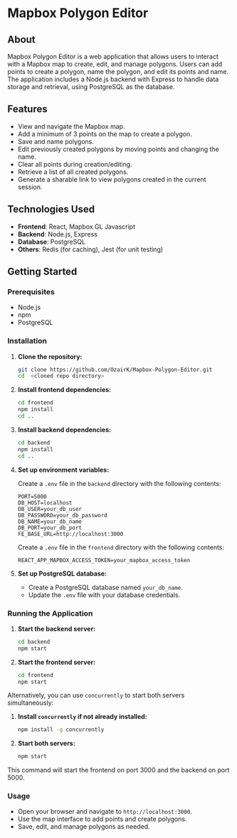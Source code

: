 
# Mapbox Polygon Editor

## About

Mapbox Polygon Editor is a web application that allows users to interact with a Mapbox map to create, edit, and manage polygons. Users can add points to create a polygon, name the polygon, and edit its points and name. The application includes a Node.js backend with Express to handle data storage and retrieval, using PostgreSQL as the database.

## Features

- View and navigate the Mapbox map.
- Add a minimum of 3 points on the map to create a polygon.
- Save and name polygons.
- Edit previously created polygons by moving points and changing the name.
- Clear all points during creation/editing.
- Retrieve a list of all created polygons.
- Generate a sharable link to view polygons created in the current session.

## Technologies Used

- **Frontend**: React, Mapbox GL Javascript
- **Backend**: Node.js, Express
- **Database**: PostgreSQL
- **Others**: Redis (for caching), Jest (for unit testing)

## Getting Started

### Prerequisites

- Node.js
- npm
- PostgreSQL

### Installation

1. **Clone the repository:**
   ```bash
   git clone https://github.com/OzairK/Mapbox-Polygon-Editor.git
   cd  <cloned repo directory>
   ```

2. **Install frontend dependencies:**
   ```bash
   cd frontend
   npm install
   cd ..
   ```

3. **Install backend dependencies:**
   ```bash
   cd backend
   npm install
   cd ..
   ```

4. **Set up environment variables:**

   Create a `.env` file in the `backend` directory with the following contents:
   ```
   PORT=5000
   DB_HOST=localhost
   DB_USER=your_db_user
   DB_PASSWORD=your_db_password
   DB_NAME=your_db_name
   DB_PORT=your_db_port
   FE_BASE_URL=http://localhost:3000
   ```
   
   Create a `.env` file in the `frontend` directory with the following contents:
   ```
   REACT_APP_MAPBOX_ACCESS_TOKEN=your_mapbox_access_token
   ```

5. **Set up PostgreSQL database:**

   - Create a PostgreSQL database named `your_db_name`.
   - Update the `.env` file with your database credentials.

### Running the Application

1. **Start the backend server:**
   ```bash
   cd backend
   npm start
   ```

2. **Start the frontend server:**
   ```bash
   cd frontend
   npm start
   ```

Alternatively, you can use `concurrently` to start both servers simultaneously:

1. **Install `concurrently` if not already installed:**
   ```bash
   npm install -g concurrently
   ```

2. **Start both servers:**
   ```bash
   npm start
   ```

This command will start the frontend on port 3000 and the backend on port 5000.

### Usage

- Open your browser and navigate to `http://localhost:3000`.
- Use the map interface to add points and create polygons.
- Save, edit, and manage polygons as needed.


